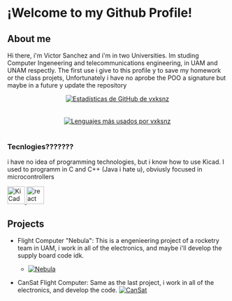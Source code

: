 # ¡Welcome to my Github Profile!
## About me
Hi there, i'm Victor Sanchez and i'm in two Universities.
Im studing Computer Ingeneering and telecommunications engineering, in UAM and UNAM respectly.
The first use i give to this profile y to save my homework or the class projets, Unfortunately i have no aprobe the POO a signature but maybe in a future y update the repository
<br>
<div align="center">
  <a href="https://github.com/vxksnz">
    <img src="https://github-readme-stats.vercel.app/api?username=vxksnz&show_icons=true&theme=dracula&line_height=27" alt="Estadísticas de GitHub de vxksnz"/>
  </a>
  <br>
  <br>
  <br>
  <a href="https://github.com/vxksnz">
    <img src="https://github-readme-stats.vercel.app/api/top-langs/?username=vxksnz&layout=compact&theme=dracula" alt="Lenguajes más usados por vxksnz"/>
  </a>
</div>
<br>

### Tecnlogies???????
i have no idea of programming technologies, but i know how to use Kicad.
I used to programm in C and C++ (Java i hate u), obviusly focused in microcontrollers

<p align="left">
  <a href="https://www.kicad.org/" target="_blank"> 
    <img src="https://www.kicad.org/img/kicad_logo_small.png" alt="KiCad" width="40" height="40"/> 
  </a>
  <a href="(https://isocpp.org/" target="_blank"> 
    <img src="https://upload.wikimedia.org/wikipedia/commons/1/18/ISO_C%2B%2B_Logo.svg" alt="react" width="40" height="40"/> 
  </a>
</p>

## Projects
- Flight Computer "Nebula": This is a engenieering project of a rocketry team in UAM, i work in all of the electronics, and maybe i'll develop the supply board code idk.
  
  - [![Nebula](https://github-readme-stats.vercel.app/api/pin/?username=XimbalEk-Electronica&repo=CompVuelo&theme=dracula)](https://github.com/XimbalEk-Electronica/CompVuelo)

- CanSat Flight Computer: Same as the last project, i work in all of the electronics, and develop the code.
[![CanSat](https://github-readme-stats.vercel.app/api/pin/?username=XimbalEk-Electronica&repo=CompVuelo&theme=dracula)](https://github.com/XimbalEk-Electronica/CompVuelo)

